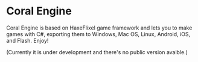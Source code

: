 Coral Engine
===========

Coral Engine is based on HaxeFlixel game framework and lets you to make games with C#, exporting them to Windows, Mac OS, Linux, Android, iOS, and Flash. Enjoy!

(Currently it is under development and there's no public version avaible.)
